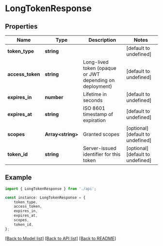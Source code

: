 # LongTokenResponse


## Properties

Name | Type | Description | Notes
------------ | ------------- | ------------- | -------------
**token_type** | **string** |  | [default to undefined]
**access_token** | **string** | Long-lived token (opaque or JWT depending on deployment) | [default to undefined]
**expires_in** | **number** | Lifetime in seconds | [default to undefined]
**expires_at** | **string** | ISO 8601 timestamp of expiration | [default to undefined]
**scopes** | **Array&lt;string&gt;** | Granted scopes | [optional] [default to undefined]
**token_id** | **string** | Server-issued identifier for this token | [optional] [default to undefined]

## Example

```typescript
import { LongTokenResponse } from './api';

const instance: LongTokenResponse = {
    token_type,
    access_token,
    expires_in,
    expires_at,
    scopes,
    token_id,
};
```

[[Back to Model list]](../README.md#documentation-for-models) [[Back to API list]](../README.md#documentation-for-api-endpoints) [[Back to README]](../README.md)
